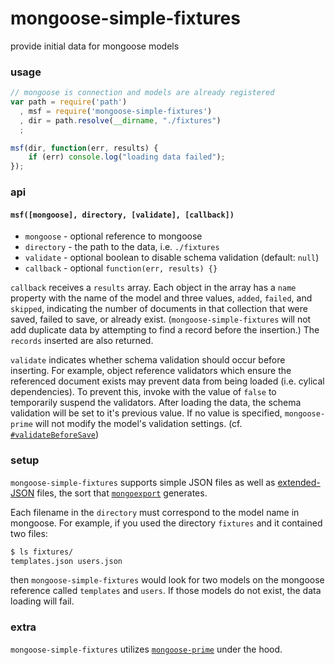 # mongoose-simple-fixtures

provide initial data for mongoose models

### usage

```javascript
// mongoose is connection and models are already registered
var path = require('path')
  , msf = require('mongoose-simple-fixtures')
  , dir = path.resolve(__dirname, "./fixtures")
  ;

msf(dir, function(err, results) {
    if (err) console.log("loading data failed");
});
```

### api

#### `msf([mongoose], directory, [validate], [callback])`

 - `mongoose` - optional reference to mongoose
 - `directory` - the path to the data, i.e. `./fixtures`
 - `validate` - optional boolean to disable schema validation (default: `null`)
 - `callback` - optional `function(err, results) {}`

`callback` receives a `results` array. Each object in the array has a `name` property with the name of the model and three values, `added`, `failed`, and `skipped`, indicating the number of documents in that collection that were saved, failed to save, or already exist. (`mongoose-simple-fixtures` will not add duplicate data by attempting to find a record before the insertion.) The `records` inserted are also returned.

`validate` indicates whether schema validation should occur before inserting. For example, object reference validators which ensure the referenced document exists may prevent data from being loaded (i.e. cylical dependencies). To prevent this, invoke with the value of `false` to temporarily suspend the validators. After loading the data, the schema validation will be set to it's previous value. If no value is specified, `mongoose-prime` will not modify the model's validation settings. (cf. [`#validateBeforeSave`](http://mongoosejs.com/docs/guide.html#validateBeforeSave))

### setup

`mongoose-simple-fixtures` supports simple JSON files as well as [extended-JSON](http://docs.mongodb.org/manual/reference/mongodb-extended-json/)
 files, the sort that [`mongoexport`](http://docs.mongodb.org/v2.2/reference/mongoexport/) generates.

Each filename in the `directory` must correspond to the model name in mongoose. For example, if you used the directory `fixtures` and it contained two files:

```bash
$ ls fixtures/
templates.json users.json
```

then `mongoose-simple-fixtures` would look for two models on the mongoose reference called `templates` and `users`.  If those models do not exist, the data loading will fail.


### extra

`mongoose-simple-fixtures` utilizes [`mongoose-prime`](https://github.com/weisjohn/mongoose-prime) under the hood.